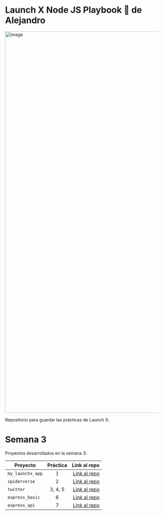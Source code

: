 # Launch X Node JS Playbook 🚀 de Alejandro

<img width="1247" alt="image" src="https://user-images.githubusercontent.com/17634377/159151704-8949639b-ae5f-405a-a8b8-8d97f3f150cd.png">

Repositorio para guardar las prácticas de Launch X.

# Semana 3 

Proyectos desarrollados en la semana 3:

| Proyecto | Práctica | Link al repo |
| ------------- |:-------------:| -----:|
|`my_launchx_app`|1|[Link al repo](https://github.com/alexsarget/playbook/tree/main/weekly_mission_3)|
|`spiderverse`|2|[Link al repo](https://github.com/alexsarget/playbook/tree/main/weekly_mission_3)|
|`twitter`|3, 4, 5|[Link al repo](https://github.com/alexsarget/playbook/tree/main/weekly_mission_3)|
|`express_basic`|6|[Link al repo](https://github.com/alexsarget/playbook/tree/main/weekly_mission_3)|
|`express_api`|7|[Link al repo](https://github.com/alexsarget/playbook/tree/main/weekly_mission_3)|

